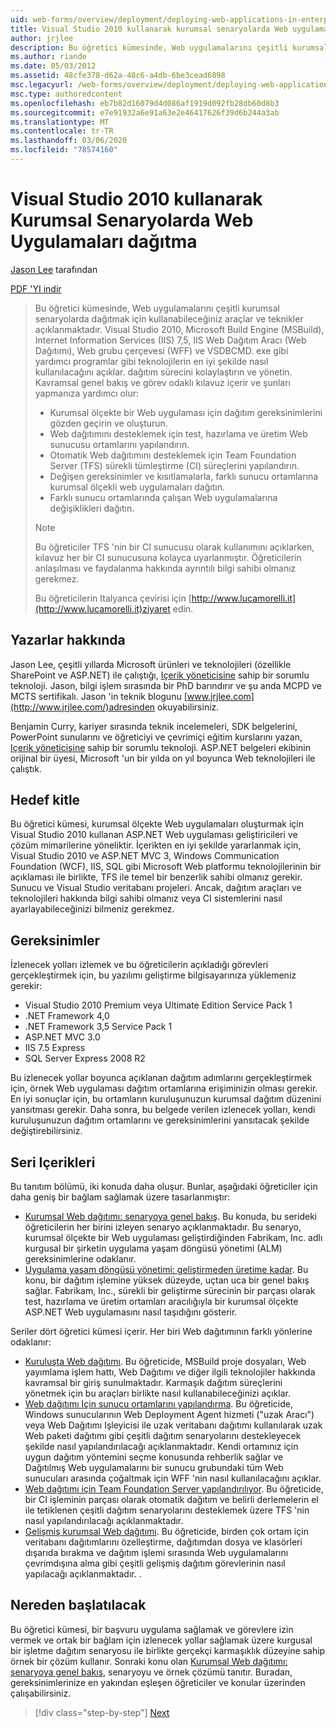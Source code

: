 ```yaml
---
uid: web-forms/overview/deployment/deploying-web-applications-in-enterprise-scenarios/deploying-web-applications-in-enterprise-scenarios
title: Visual Studio 2010 kullanarak kurumsal senaryolarda Web uygulamaları dağıtma | Microsoft Docs
author: jrjlee
description: Bu öğretici kümesinde, Web uygulamalarını çeşitli kurumsal senaryolarda dağıtmak için kullanabileceğiniz araçlar ve teknikler açıklanmaktadır. En iyi kullanımı nasıl yapılacağını açıklar...
ms.author: riande
ms.date: 05/03/2012
ms.assetid: 48cfe378-d62a-48c6-a4db-6be3cead6898
msc.legacyurl: /web-forms/overview/deployment/deploying-web-applications-in-enterprise-scenarios/deploying-web-applications-in-enterprise-scenarios
msc.type: authoredcontent
ms.openlocfilehash: eb7b82d16079d4d086af1919d092fb28db60d8b3
ms.sourcegitcommit: e7e91932a6e91a63e2e46417626f39d6b244a3ab
ms.translationtype: MT
ms.contentlocale: tr-TR
ms.lasthandoff: 03/06/2020
ms.locfileid: "78574160"
---
```

# <a name="deploying-web-applications-in-enterprise-scenarios-using-visual-studio-2010"></a>Visual Studio 2010 kullanarak Kurumsal Senaryolarda Web Uygulamaları dağıtma

[Jason Lee](https://github.com/jrjlee) tarafından

[PDF 'YI indir](https://msdnshared.blob.core.windows.net/media/MSDNBlogsFS/prod.evol.blogs.msdn.com/CommunityServer.Blogs.Components.WeblogFiles/00/00/00/63/56/8130.DeployingWebAppsInEnterpriseScenarios.pdf)

> Bu öğretici kümesinde, Web uygulamalarını çeşitli kurumsal senaryolarda dağıtmak için kullanabileceğiniz araçlar ve teknikler açıklanmaktadır. Visual Studio 2010, Microsoft Build Engine (MSBuild), Internet Information Services (IIS) 7,5, IIS Web Dağıtım Aracı (Web Dağıtımı), Web grubu çerçevesi (WFF) ve VSDBCMD. exe gibi yardımcı programlar gibi teknolojilerin en iyi şekilde nasıl kullanılacağını açıklar. dağıtım sürecini kolaylaştırın ve yönetin. Kavramsal genel bakış ve görev odaklı kılavuz içerir ve şunları yapmanıza yardımcı olur:
> 
> - Kurumsal ölçekte bir Web uygulaması için dağıtım gereksinimlerini gözden geçirin ve oluşturun.
> - Web dağıtımını desteklemek için test, hazırlama ve üretim Web sunucusu ortamlarını yapılandırın.
> - Otomatik Web dağıtımını desteklemek için Team Foundation Server (TFS) sürekli tümleştirme (CI) süreçlerini yapılandırın.
> - Değişen gereksinimler ve kısıtlamalarla, farklı sunucu ortamlarına kurumsal ölçekli web uygulamaları dağıtın.
> - Farklı sunucu ortamlarında çalışan Web uygulamalarına değişiklikleri dağıtın.
> 
> > [!NOTE]
> > Bu öğreticiler TFS 'nin bir CI sunucusu olarak kullanımını açıklarken, kılavuz her bir CI sunucusuna kolayca uyarlanmıştır. Öğreticilerin anlaşılması ve faydalanma hakkında ayrıntılı bilgi sahibi olmanız gerekmez.
> 
> 
> Bu öğreticilerin Italyanca çevirisi için [http://www.lucamorelli.it](http://www.lucamorelli.it)ziyaret edin.

## <a name="about-the-authors"></a>Yazarlar hakkında

Jason Lee, çeşitli yıllarda Microsoft ürünleri ve teknolojileri (özellikle SharePoint ve ASP.NET) ile çalıştığı, [Içerik yöneticisine](http://www.contentmaster.com/) sahip bir sorumlu teknoloji. Jason, bilgi işlem sırasında bir PhD barındırır ve şu anda MCPD ve MCTS sertifikalı. Jason 'in teknik blogunu [www.jrjlee.com](http://www.jrjlee.com/)adresinden okuyabilirsiniz.

Benjamin Curry, kariyer sırasında teknik incelemeleri, SDK belgelerini, PowerPoint sunularını ve öğreticiyi ve çevrimiçi eğitim kurslarını yazan, [Içerik yöneticisine](http://www.contentmaster.com/) sahip bir sorumlu teknoloji. ASP.NET belgeleri ekibinin orijinal bir üyesi, Microsoft 'un bir yılda on yıl boyunca Web teknolojileri ile çalıştık.

## <a name="target-audience"></a>Hedef kitle

Bu öğretici kümesi, kurumsal ölçekte Web uygulamaları oluşturmak için Visual Studio 2010 kullanan ASP.NET Web uygulaması geliştiricileri ve çözüm mimarilerine yöneliktir. İçerikten en iyi şekilde yararlanmak için, Visual Studio 2010 ve ASP.NET MVC 3, Windows Communication Foundation (WCF), IIS, SQL gibi Microsoft Web platformu teknolojilerinin bir açıklaması ile birlikte, TFS ile temel bir benzerlik sahibi olmanız gerekir. Sunucu ve Visual Studio veritabanı projeleri. Ancak, dağıtım araçları ve teknolojileri hakkında bilgi sahibi olmanız veya CI sistemlerini nasıl ayarlayabileceğinizi bilmeniz gerekmez.

## <a name="requirements"></a>Gereksinimler

İzlenecek yolları izlemek ve bu öğreticilerin açıkladığı görevleri gerçekleştirmek için, bu yazılımı geliştirme bilgisayarınıza yüklemeniz gerekir:

- Visual Studio 2010 Premium veya Ultimate Edition Service Pack 1
- .NET Framework 4,0
- .NET Framework 3,5 Service Pack 1
- ASP.NET MVC 3.0
- IIS 7.5 Express
- SQL Server Express 2008 R2

Bu izlenecek yollar boyunca açıklanan dağıtım adımlarını gerçekleştirmek için, örnek Web uygulaması dağıtım ortamlarına erişiminizin olması gerekir. En iyi sonuçlar için, bu ortamların kuruluşunuzun kurumsal dağıtım düzenini yansıtması gerekir. Daha sonra, bu belgede verilen izlenecek yolları, kendi kuruluşunuzun dağıtım ortamlarını ve gereksinimlerini yansıtacak şekilde değiştirebilirsiniz.

## <a name="series-contents"></a>Seri Içerikleri

Bu tanıtım bölümü, iki konuda daha oluşur. Bunlar, aşağıdaki öğreticiler için daha geniş bir bağlam sağlamak üzere tasarlanmıştır:

- [Kurumsal Web dağıtımı: senaryoya genel bakış](enterprise-web-deployment-scenario-overview.md). Bu konuda, bu serideki öğreticilerin her birini izleyen senaryo açıklanmaktadır. Bu senaryo, kurumsal ölçekte bir Web uygulaması geliştirdiğinden Fabrikam, Inc. adlı kurgusal bir şirketin uygulama yaşam döngüsü yönetimi (ALM) gereksinimlerine odaklanır.
- [Uygulama yaşam döngüsü yönetimi: geliştirmeden üretime kadar](application-lifecycle-management-from-development-to-production.md). Bu konu, bir dağıtım işlemine yüksek düzeyde, uçtan uca bir genel bakış sağlar. Fabrikam, Inc., sürekli bir geliştirme sürecinin bir parçası olarak test, hazırlama ve üretim ortamları aracılığıyla bir kurumsal ölçekte ASP.NET Web uygulamasını nasıl taşıdığını gösterir.

Seriler dört öğretici kümesi içerir. Her biri Web dağıtımının farklı yönlerine odaklanır:

- [Kuruluşta Web dağıtımı](../web-deployment-in-the-enterprise/web-deployment-in-the-enterprise.md). Bu öğreticide, MSBuild proje dosyaları, Web yayımlama işlem hattı, Web Dağıtımı ve diğer ilgili teknolojiler hakkında kavramsal bir giriş sunulmaktadır. Karmaşık dağıtım süreçlerini yönetmek için bu araçları birlikte nasıl kullanabileceğinizi açıklar.
- [Web dağıtımı Için sunucu ortamlarını yapılandırma](../configuring-server-environments-for-web-deployment/configuring-server-environments-for-web-deployment.md). Bu öğreticide, Windows sunucularının Web Deployment Agent hizmeti ("uzak Aracı") veya Web Dağıtımı Işleyicisi ile uzak veritabanı dağıtımı kullanılarak uzak Web paketi dağıtımı gibi çeşitli dağıtım senaryolarını destekleyecek şekilde nasıl yapılandırılacağı açıklanmaktadır. Kendi ortamınız için uygun dağıtım yöntemini seçme konusunda rehberlik sağlar ve Dağıtılmış Web uygulamalarını bir sunucu grubundaki tüm Web sunucuları arasında çoğaltmak için WFF 'nin nasıl kullanılacağını açıklar.
- [Web dağıtımı için Team Foundation Server yapılandırılıyor](../configuring-team-foundation-server-for-web-deployment/configuring-team-foundation-server-for-web-deployment.md). Bu öğreticide, bir CI işleminin parçası olarak otomatik dağıtım ve belirli derlemelerin el ile tetiklenen çeşitli dağıtım senaryolarını desteklemek üzere TFS 'nin nasıl yapılandırılacağı açıklanmaktadır.
- [Gelişmiş kurumsal Web dağıtımı](../advanced-enterprise-web-deployment/advanced-enterprise-web-deployment.md). Bu öğreticide, birden çok ortam için veritabanı dağıtımlarını özelleştirme, dağıtımdan dosya ve klasörleri dışarıda bırakma ve dağıtım işlemi sırasında Web uygulamalarını çevrimdışına alma gibi çeşitli gelişmiş dağıtım görevlerinin nasıl yapılacağı açıklanmaktadır. .

## <a name="where-to-start"></a>Nereden başlatılacak

Bu öğretici kümesi, bir başvuru uygulama sağlamak ve görevlere izin vermek ve ortak bir bağlam için izlenecek yollar sağlamak üzere kurgusal bir işletme dağıtım senaryosu ile birlikte gerçekçi karmaşıklık düzeyine sahip örnek bir çözüm kullanır. Sonraki konu olan [Kurumsal Web dağıtımı: senaryoya genel bakış](enterprise-web-deployment-scenario-overview.md), senaryoyu ve örnek çözümü tanıtır. Buradan, gereksinimlerinize en yakından eşleşen öğreticiler ve konular üzerinden çalışabilirsiniz.

> [!div class="step-by-step"]
> [Next](enterprise-web-deployment-scenario-overview.md)
